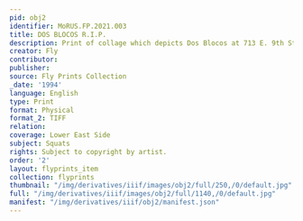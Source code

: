 ```yaml
---
pid: obj2
identifier: MoRUS.FP.2021.003
title: DOS BLOCOS R.I.P.
description: Print of collage which depicts Dos Blocos at 713 E. 9th Street.
creator: Fly
contributor:
publisher:
source: Fly Prints Collection
_date: '1994'
language: English
type: Print
format: Physical
format_2: TIFF
relation:
coverage: Lower East Side
subject: Squats
rights: Subject to copyright by artist.
order: '2'
layout: flyprints_item
collection: flyprints
thumbnail: "/img/derivatives/iiif/images/obj2/full/250,/0/default.jpg"
full: "/img/derivatives/iiif/images/obj2/full/1140,/0/default.jpg"
manifest: "/img/derivatives/iiif/obj2/manifest.json"
---
```

